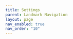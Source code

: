 ```yaml
---
title: Settings
parent: Landmark Navigation
layout: page
nav_enabled: true
nav_order: "10"
---
```



